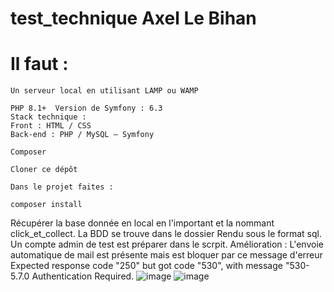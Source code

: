 # test_technique Axel Le Bihan

# Il faut :

    Un serveur local en utilisant LAMP ou WAMP

    PHP 8.1+  Version de Symfony : 6.3
    Stack technique :
    Front : HTML / CSS
    Back-end : PHP / MySQL – Symfony

    Composer 

    Cloner ce dépôt

    Dans le projet faites :

```shell
composer install
```
  Récupérer la base donnée en local en l'important et la nommant click_et_collect.
  La BDD se trouve dans le dossier Rendu sous le format sql.
  Un compte admin de test est préparer dans le scrpit.
  Amélioration : L'envoie automatique de mail est présente mais est bloquer par ce message d'erreur Expected response code "250" but got code "530", with message "530-5.7.0 Authentication Required. 
![image](https://github.com/Spyroxa/Test_Technique/assets/95770575/23e97b28-e87d-4d98-a875-5ec602a15542)
![image](https://github.com/Spyroxa/Test_Technique/assets/95770575/a1637fcb-3c05-46fe-9bd3-63d9f5f918d9)


